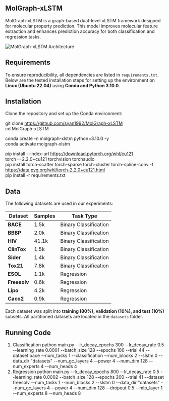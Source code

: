 ## **MolGraph-xLSTM**  
MolGraph-xLSTM is a graph-based dual-level xLSTM framework designed for molecular property prediction. This model improves molecular feature extraction and enhances prediction accuracy for both classification and regression tasks.

![MolGraph-xLSTM Architecture](mol-xlstm.png)

## **Requirements**  
To ensure reproducibility, all dependencies are listed in `requirements.txt`. Below are the tested installation steps for setting up the environment on **Linux (Ubuntu 22.04)** using **Conda and Python 3.10.0**.

## **Installation**  
Clone the repository and set up the Conda environment:  

git clone https://github.com/syan1992/MolGraph-xLSTM  
cd MolGraph-xLSTM  

conda create -n molgraph-xlstm python=3.10.0 -y  
conda activate molgraph-xlstm  

pip install --index-url https://download.pytorch.org/whl/cu121 torch==2.2.0+cu121 torchvision torchaudio  
pip install torch-scatter torch-sparse torch-cluster torch-spline-conv -f https://data.pyg.org/whl/torch-2.2.0+cu121.html  
pip install -r requirements.txt  

## **Data**
The following datasets are used in our experiments:

| **Dataset**  | **Samples** | **Task Type** |
|-------------|------------|--------------|
| **BACE**    | 1.5k       | Binary Classification |
| **BBBP**    | 2.0k       | Binary Classification |
| **HIV**     | 41.1k      | Binary Classification |
| **ClinTox** | 1.5k       | Binary Classification |
| **Sider**   | 1.4k       | Binary Classification |
| **Tox21**   | 7.8k       | Binary Classification |
| **ESOL**    | 1.1k       | Regression |
| **Freesolv**| 0.6k       | Regression |
| **Lipo**    | 4.2k       | Regression |
| **Caco2**   | 0.9k       | Regression |

Each dataset was split into **training (80%), validation (10%), and test (10%)** subsets.
All partitioned datasets are located in the `datasets` folder.

## **Running Code**
1. Classification
   python main.py --lr_decay_epochs 300 --lr_decay_rate 0.5 --learning_rate 0.0001 --batch_size 128 --epochs 100 --trial 44 --dataset bace --num_tasks 1 --classification --num_blocks 2
   --slstm 0 --data_dir "datasets" --num_gc_layers 4 --power 4 --num_dim 128 --num_experts 4 --num_heads 4
2. Regression
   python main.py --lr_decay_epochs 800 --lr_decay_rate 0.5 --learning_rate 0.0002 --batch_size 128 --epochs 200 --trial 41 --dataset freesolv --num_tasks 1 --num_blocks 2
   --slstm 0 --data_dir "datasets" --num_gc_layers 4  --power 4 --num_dim 128 --dropout 0.5 --mlp_layer 1 --num_experts 8 --num_heads 8


